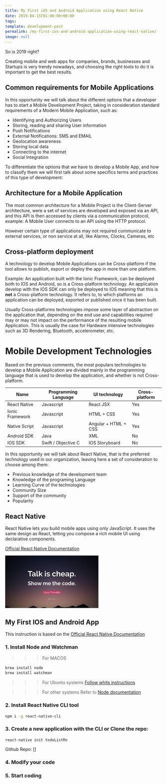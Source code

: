 ```yaml
---
title: My First iOS and Android Application using React Native
date: 2019-04-15T01:00:00+00:00
tags: 
template: development-post
permalink: /my-first-ios-and-android-application-using-react-native/
image: null
---
```


So is 2019 right? 

Creating mobile and web apps for companies, brands, businesses and Startups is very trendy nowadays, and choosing the right tools to do it is important to get the best results.

## Common requirements for Mobile Applications

In this opportunity we will talk about the different options that a developer has to start a Mobile Development Project, taking in consideration standard requirements of a Modern Mobile Application, such as:

- Identifying and Authorizing Users
- Storing, reading and sharing User information
- Push Notifications
- External Notifications: SMS and EMAIL
- Geolocation awareness
- Storing local data
- Connecting to the internet
- Social Integration

To differentiate the options that we have to develop a Mobile App, and how to classify them we will first talk about some specifics terms and practices of this type of development:

## Architecture for a Mobile Application 

The most common architecture for a Mobile Project is the Client-Server architecture, were a set of services are developed and exposed via an API, and this API is then accessed by clients via a communication protocol, example: A Mobile User connects to an API using the HTTP protocol.

However certain type of applications may not required communicate to external services, or non service at all, like Alarms, Clocks, Cameras, etc

## Cross-platform deployment 

A technology to develop Mobile Applications can be Cross-platform if the tool allows to publish, export or deploy the app in more than one platform. 

Example: An application built with the Ionic Framework, can be deployed both to IOS and Android, so is a Cross-platform technology. An application develop with the IOS SDK can only be deployed to IOS meaning that this is **not** a Cross-platform technology.
It refers to, to which platforms an application can be deployed, exported or published once it has been built.

Usually Cross-platforms technologies impose some layer of abstraction on the application that, depending on the end use and capabilities required may or may not impact on the performance of the resulting mobile Application. This is usually the case for Hardware intensive technologies such as 3D Rendering, Bluetooth, accelerometer, etc.   

# Mobile Development Technologies

Based on the previous comments, the most populars technologies to develop a Mobile Application are divided mainly in the programming language that is used to develop the application, and whether is not Cross-platform.

| Name | Programming Language | UI technology | Cross-platform |
| --- | --- | --- | ---|
| React Native | Javascript | React JSX | Yes |
| Ionic Framework | Javascript | HTML + CSS | Yes |
| Native Script | Javascript | Angular + HTML + CSS | Yes |
| Android SDK | Java | XML | No |
| IOS SDK | Swift / Objective C | IOS Storyboard | No |

In this opportunity we will talk about React Native, that is the preferred technology used in our organization, leaving here a set of consideration to choose among them:

- Previous knowledge of the development team
- Knowledge of the programing Language
- Learning Curve of the technologies
- Community Size
- Support of the community
- Popularity


## React Native

React Native lets you build mobile apps using only JavaScript. It uses the same design as React, letting you compose a rich mobile UI using declarative components.

[Official React Native Documentation](https://facebook.github.io/react-native/)

![Show me the code](./media/show-me-the-code.jpeg)

## My First IOS and Android App

This instruction is based on the [Official React Native Documentation](https://facebook.github.io/react-native/docs/getting-started)

### 1. Install Node and Watchman

>>> For MACOS
```bash
brew install node
brew install watchman
```

>>> For Ubuntu systems
[Follow whits instructions](https://linuxize.com/post/how-to-install-node-js-on-ubuntu-18.04/)

>>> For other systems
Refer to [Node documentation](https://nodejs.org/en/download/)

### 2. Install React Native CLI tool

```bash
npm i -g react-native-cli
```

### 3. Create a new application with the CLI or Clone the repo:

```
react-native init todoListRn
```

Github Repo: []

### 4. Modify your code

### 5. Start coding